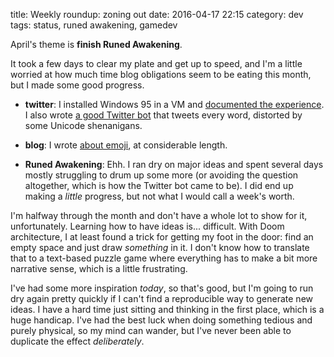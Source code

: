title: Weekly roundup: zoning out
date: 2016-04-17 22:15
category: dev
tags: status, runed awakening, gamedev

April's theme is **finish Runed Awakening**.

It took a few days to clear my plate and get up to speed, and I'm a little worried at how much time blog obligations seem to be eating this month, but I made some good progress.

- **twitter**: I installed Windows 95 in a VM and [documented the experience](https://twitter.com/eevee/status/719282027556511745).  I also wrote [a good Twitter bot](https://twitter.com/unicodeveryword) that tweets every word, distorted by some Unicode shenanigans.

- **blog**: I wrote [about emoji](/blog/2016/04/12/apple-did-not-invent-emoji/), at considerable length.

- **Runed Awakening**: Ehh.  I ran dry on major ideas and spent several days mostly struggling to drum up some more (or avoiding the question altogether, which is how the Twitter bot came to be).  I did end up making a _little_ progress, but not what I would call a week's worth.

I'm halfway through the month and don't have a whole lot to show for it, unfortunately.  Learning how to have ideas is...  difficult.  With Doom architecture, I at least found a trick for getting my foot in the door: find an empty space and just draw _something_ in it.  I don't know how to translate that to a text-based puzzle game where everything has to make a bit more narrative sense, which is a little frustrating.

I've had some more inspiration _today_, so that's good, but I'm going to run dry again pretty quickly if I can't find a reproducible way to generate new ideas.  I have a hard time just sitting and thinking in the first place, which is a huge handicap.  I've had the best luck when doing something tedious and purely physical, so my mind can wander, but I've never been able to duplicate the effect _deliberately_.

